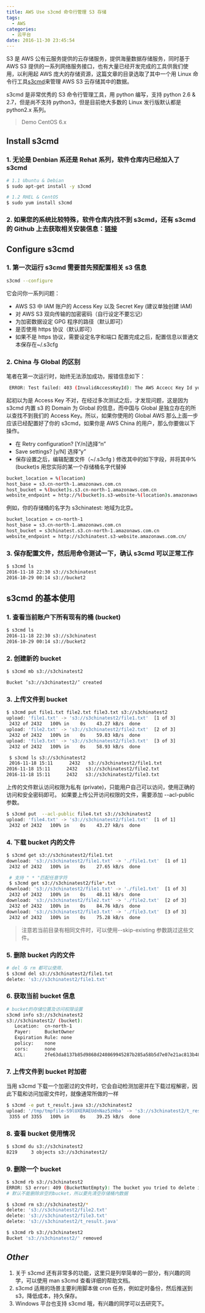 ```yaml
---
title: AWS Use s3cmd 命令行管理 S3 存储
tags: 
  - AWS
categories:
  - 云平台
date: 2016-11-30 23:45:54
---
```



S3 是 AWS 公有云服务提供的云存储服务，提供海量数据存储服务，同时基于 AWS S3 提供的一系列网络服务接口，也有大量已经开发完成的工具供我们使用，以利用起 AWS 庞大的存储资源，这篇文章的目录选取了其中一个用 Linux 命令行工具[s3cmd](http://s3tools.org)来管理 AWS S3 云存储其中的数据。

s3cmd 是非常优秀的 S3 命令行管理工具，用 python 编写，支持 python 2.6 & 2.7，但是尚不支持 python3，但是目前绝大多数的 Linux 发行版默认都是 python2.x 系列。

> Demo CentOS 6.x

## **Install s3cmd**

### 1. 无论是 Denbian 系还是 Rehat 系列，软件仓库内已经加入了 s3cmd

```bash
# 1.1 Ubuntu & Debian
$ sudo apt-get install -y s3cmd

# 1.2 RHEL & CentOS
$ sudo yum install s3cmd
```

### 2. 如果您的系统比较特殊，软件仓库内找不到 s3cmd，还有 s3cmd 的 Github 上去获取相关安装信息：[链接](https://github.com/s3tools/s3cmd)

## **Configure s3cmd**

### 1. 第一次运行 s3cmd 需要首先预配置相关 s3 信息

```bash
s3cmd --configure
```

它会问你一系列问题：

- AWS S3 中 IAM 账户的 Access Key 以及 Secret Key (建议单独创建 IAM)
- 对 AWS S3 双向传输的加密密码（自行设定不要忘记）
- 为加密数据设定 GPG 程序的路径（默认即可）
- 是否使用 https 协议（默认即可）
- 如果不是 https 协议，需要设定名字和端口
  配置完成之后，配置信息以普通文本保存在~/.s3cfg

### 2. China 与 Global 的区别

笔者在第一次运行时，始终无法添加成功，报错信息如下：

```bash
 ERROR: Test failed: 403 (InvalidAccessKeyId): The AWS Accecc Key Id you provided does not exist in our records.
```

起初以为是 Access Key 不对，在经过多次测试之后，才发现问题，这是因为 s3cmd 内置 s3 的 Domain 为 Global 的信息，而中国与 Global 是独立存在的所以查找不到我们的 Access Key。所以，如果你使用的 Global AWS 那么上面一步应该已经配置好了你的 s3cmd，如果你是 AWS China 的用户，那么你要做以下操作。

- 在 Retry configuration? [Y/n]选择“n”
- Save settings? [y/N] 选择“y”
- 保存设置之后，编辑配置文件（~/.s3cfg ) 修改其中的如下字段，并将其中%(bucket)s 用您实际的某一个存储桶名字代替掉

```bash
bucket_location = %(location)
host_base = s3.cn-north-1.amazonaws.com.cn
host_bucket = %(bucket)s.s3.cn-north-1.amazonaws.com.cn
website_endpoint = http://%(bucket)s.s3-website-%(location)s.amazonaws.com.cn/
```

例如，你的存储桶的名字为 s3chinatest: 地域为北京。

```bash
bucket_location = cn-north-1
host_base = s3.cn-north-1.amazonaws.com.cn
host_bucket = s3chinatest.s3.cn-north-1.amazonaws.com.cn
website_endpoint = http://s3chinatest.s3-website.amazonaws.com.cn/
```

### 3. 保存配置文件，然后用命令测试一下，确认 s3cmd 可以正常工作

```bash
$ s3cmd ls
2016-11-18 22:30 s3://s3chinatest
2016-10-29 00:14 s3://bucket2
```

## **s3cmd 的基本使用**

### 1. 查看当前账户下所有现有的桶 (bucket)

```bash
$ s3cmd ls
2016-11-18 22:30 s3://s3chinatest
2016-10-29 00:14 s3://bucket2
```

### 2. 创建新的 bucket

```bash
$ s3cmd mb s3://s3chinatest2

Bucket ’s3://s3chinatest2/’ created
```

### 3. 上传文件到 bucket

```bash
$ s3cmd put file1.txt file2.txt file3.txt s3://s3chinatest2
upload: 'file1.txt' -> 's3://s3chinatest2/file1.txt'  [1 of 3]
 2432 of 2432   100% in    0s    43.27 kB/s  done
upload: 'file2.txt' -> 's3://s3chinatest2/file2.txt'  [2 of 3]
 2432 of 2432   100% in    0s    59.83 kB/s  done
upload: 'file3.txt' -> 's3://s3chinatest2/file3.txt'  [3 of 3]
 2432 of 2432   100% in    0s    58.93 kB/s  done

 $ s3cmd ls s3://s3chinatest2
 2016-11-18 15:11      2432   s3://s3chinatest2/file1.txt
2016-11-18 15:11      2432   s3://s3chinatest2/file2.txt
2016-11-18 15:11      2432   s3://s3chinatest2/file3.txt
```

上传的文件默认访问权限为私有 (private)，只能用户自己可以访问，使用正确的访问和安全密码即可。
如果要上传公开访问权限的文件，需要添加 --acl-public 参数。

```bash
$ s3cmd put  --acl-public file4.txt s3://s3chinatest2
upload: 'file4.txt' -> 's3://s3chinatest2/file1.txt'  [1 of 1]
 2432 of 2432   100% in    0s    43.27 kB/s  done
```

### 4. 下载 bucket 内的文件

```bash
$ s3cmd get s3://s3chinatest2/file1.txt
download: 's3://s3chinatest2/file1.txt' -> './file1.txt'  [1 of 1]
 2432 of 2432   100% in    0s    27.65 kB/s  done

 # 支持 " * "匹配任意字符
 $ s3cmd get s3://s3chinatest2/file*.txt
download: 's3://s3chinatest2/file1.txt' -> './file1.txt'  [1 of 3]
 2432 of 2432   100% in    0s    48.11 kB/s  done
download: 's3://s3chinatest2/file2.txt' -> './file2.txt'  [2 of 3]
 2432 of 2432   100% in    0s    84.76 kB/s  done
download: 's3://s3chinatest2/file3.txt' -> './file3.txt'  [3 of 3]
 2432 of 2432   100% in    0s    75.28 kB/s  done
```

> 注意若当前目录有相同文件时，可以使用--skip-existing 参数跳过这些文件。

### 5. 删除 bucket 内的文件

```bash
# del 与 rm 都可以使用.
$ s3cmd del s3://s3chinatest2/file1.txt
delete: 's3://s3chinatest2/file1.txt'
```

### 6. 获取当前 bucket 信息

```bash
# bucket的存储位置及访问权限设置
s3cmd info s3://s3chinatest2
s3://s3chinatest2/ (bucket):
   Location:  cn-north-1
   Payer:     BucketOwner
   Expiration Rule: none
   policy:    none
   cors:      none
   ACL:       2fe63da8137b85d9868d240869945287b285a58b5d7e07e21ac813b486dcabea: FULL_CONTROL
```

### 7. 上传文件到 bucket 时加密

当用 s3cmd 下载一个加密过的文件时，它会自动检测加密并在下载过程解密，因此下载和访问加密文件时，就像通常所做的一样

```bash
$ s3cmd -e put t_result.java s3://s3chinatest2
upload: '/tmp/tmpfile-S9lUXERAEUdnNaz5zHba' -> 's3://s3chinatest2/t_result.java'  [1 of 1]
 3355 of 3355   100% in    0s    39.25 kB/s  done
```

### 8. 查看 bucket 使用情况

```bash
$ s3cmd du s3://s3chinatest2
8219     3 objects s3://s3chinatest2/
```

### 9. 删除一个 bucket

```bash
$ s3cmd rb s3://s3chinatest2
ERROR: S3 error: 409 (BucketNotEmpty): The bucket you tried to delete is not empty
# 默认不能删除非空的bucket，所以要先清空存储桶内数据

$ s3cmd rm s3://s3chinatest2/*
delete: 's3://s3chinatest2/file2.txt'
delete: 's3://s3chinatest2/file3.txt'
delete: 's3://s3chinatest2/t_result.java'

$ s3cmd rb s3://s3chinatest2
Bucket 's3://s3chinatest2/' removed
```

## *Other*

  1. 关于 s3cmd 还有非常多的功能，这里只是列举简单的一部分，有兴趣的同学，可以使用 man s3cmd 查看详细的帮助文档。
  2. s3cmd 适用的场景主要利用脚本做 cron 任务，例如定时备份，然后推送到 s3，降低成本，持久保存。
  3. Windows 平台也支持 s3cmd 哦，有兴趣的同学可以去研究下。
